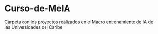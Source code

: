 # Curso-de-MeIA
Carpeta con los proyectos realizados en el Macro entrenamiento de IA de las Universidades del Caribe
